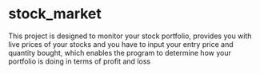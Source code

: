 # stock_market
This project is designed to monitor your stock portfolio,
provides you with live prices of your stocks and 
you have to input your entry price and quantity bought, which enables the program to determine how your portfolio is doing in terms of profit and loss
